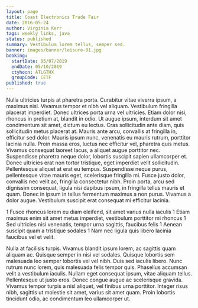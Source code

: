 ```yaml
---
layout: page
title: Coast Electronics Trade Fair
date: 2016-05-24
author: Virginia Kerr
tags: weekly links, java
status: published
summary: Vestibulum lorem tellus, semper sed.
banner: images/banner/leisure-01.jpg
booking:
  startDate: 05/07/2019
  endDate: 05/10/2019
  ctyhocn: ATLGTHX
  groupCode: CETF
published: true
---
```

Nulla ultricies turpis at pharetra porta. Curabitur vitae viverra ipsum, a maximus nisl. Vivamus tempor et nibh vel aliquam. Vestibulum fringilla placerat imperdiet. Donec ultrices porta urna vel ultricies. Etiam dolor nisi, rhoncus in pretium at, blandit in odio. Ut augue ipsum, interdum sit amet condimentum sit amet, dictum eu lectus.
Cras sollicitudin ante diam, quis sollicitudin metus placerat at. Mauris ante arcu, convallis at fringilla in, efficitur sed dolor. Mauris ipsum nunc, venenatis eu mauris rutrum, porttitor lacinia nulla. Proin massa eros, luctus nec efficitur vel, pharetra quis metus. Vivamus consequat laoreet lacus, a aliquet augue porttitor nec. Suspendisse pharetra neque dolor, lobortis suscipit sapien ullamcorper et. Donec ultricies erat non tortor tristique, eget imperdiet velit sollicitudin. Pellentesque aliquet at erat eu tempus. Suspendisse neque purus, pellentesque vitae mauris eget, scelerisque fringilla mi. Fusce justo dolor, convallis nec velit ac, fringilla consectetur nibh. Proin porta, arcu sed dignissim consequat, ligula nisi dapibus ipsum, in fringilla tellus mauris et quam. Donec in ipsum in tellus fermentum maximus a non purus. Vivamus a dolor augue. Vestibulum suscipit erat consequat mi efficitur lacinia.

1 Fusce rhoncus lorem eu diam eleifend, sit amet varius nulla iaculis
1 Etiam maximus enim sit amet metus imperdiet, vestibulum porttitor mi rhoncus
1 Sed ultricies nisi venenatis, tempor urna sagittis, faucibus felis
1 Aenean suscipit quam a tristique sodales
1 Nam nec ligula quis libero lacinia faucibus vel et velit.

Nulla at facilisis turpis. Vivamus blandit ipsum lorem, ac sagittis quam aliquam ac. Quisque semper in nisi vel sodales. Quisque lobortis sem malesuada leo semper lobortis vel vel nibh. Duis sed iaculis libero. Nunc rutrum nunc lorem, quis malesuada felis tempor quis. Phasellus accumsan velit a vestibulum iaculis. Nullam eget consequat ipsum, vitae aliquam tellus. Pellentesque ut justo eros. Donec congue augue ac scelerisque gravida. Vivamus tempor turpis a nisl aliquet, vel finibus urna porttitor. Integer risus nibh, sagittis ut molestie sit amet, varius sit amet quam. Proin lobortis tincidunt odio, ac condimentum leo ullamcorper ut.

